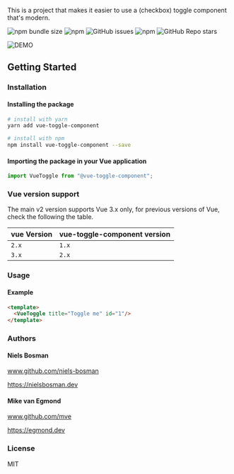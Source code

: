This is a project that makes it easier to use a (checkbox) toggle component that's modern.

![npm bundle size](https://img.shields.io/bundlephobia/min/vue-toggle-component)
![npm](https://img.shields.io/npm/dt/vue-toggle-component)
![GitHub issues](https://img.shields.io/github/issues/niels-bosman/vue-toggle-component)
![npm](https://img.shields.io/npm/v/vue-toggle-component)
![GitHub Repo stars](https://img.shields.io/github/stars/niels-bosman/vue-toggle-component?style=social)

![DEMO](https://user-images.githubusercontent.com/25898715/113936516-26964d00-97f8-11eb-850d-7cc74690ccf6.gif)
## Getting Started

### Installation

#### Installing the package
```sh
# install with yarn
yarn add vue-toggle-component

# install with npm
npm install vue-toggle-component --save
```

#### Importing the package in your Vue application
```javascript
import VueToggle from "@vue-toggle-component";
```
### Vue version support

The main v2 version supports Vue 3.x only, for previous versions of Vue, check the following the table.

| vue Version | vue-toggle-component version |
| ----------- | ---------------------------- |
| `2.x`       | `1.x`                        |
| `3.x`       | `2.x`                        |

### Usage
#### Example
```html
<template>
  <VueToggle title="Toggle me" id="1"/>
</template>
```

### Authors

#### Niels Bosman

www.github.com/niels-bosman

https://nielsbosman.dev

#### Mike van Egmond

www.github.com/mve

https://egmond.dev

### License

MIT
